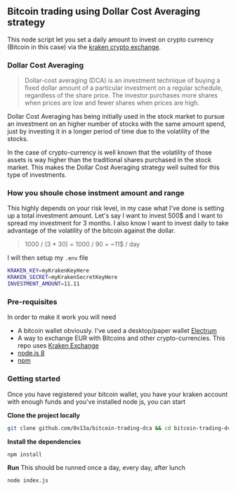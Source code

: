 ## Bitcoin trading using Dollar Cost Averaging strategy

This node script let you set a daily amount to invest on crypto currency (Bitcoin in this case) via the [kraken crypto exchange](https://kraken.com).

### Dollar Cost Averaging

> Dollar-cost averaging (DCA) is an investment technique of buying a fixed dollar amount of a particular investment on a regular schedule, regardless of the share price. The investor purchases more shares when prices are low and fewer shares when prices are high.

Dollar Cost Averaging has being initially used in the stock market to pursue an investment on an higher number of stocks with the same amount spend, just by investing it in a longer period of time due to the volatility of the stocks.

In the case of crypto-currency is well known that the volatility of those assets is way higher than the traditional shares purchased in the stock market. This makes the Dollar Cost Averaging strategy well suited for this type of investments.

### How you shoule chose instment amount and range
This highly depends on your risk level, in my case what I've done is setting up a total investment amount.
Let's say I want to invest 500$ and I want to spread my investment for 3 months. I also know I want to invest daily to take advantage of the volatility of the bitcoin against the dollar.

> 1000 / (3 * 30) = 1000 / 90 = ~11$ / day

I will then setup my `.env` file

```sh
KRAKEN_KEY=myKrakenKeyHere
KRAKEN_SECRET=myKrakenSecretKeyHere
INVESTMENT_AMOUNT=11.11
```

### Pre-requisites

In order to make it work you will need

- A bitcoin wallet obviously. I've used a desktop/paper wallet [Electrum](electrum.org)
- A way to exchange EUR with Bitcoins and other crypto-currencies. This repo uses [Kraken Exchange](https://kraken.com)
- [node.js 8](nodejs.org)
- [npm](https://www.npmjs.com/)

### Getting started
Once you have registered your bitcoin wallet, you have your kraken account with enough funds and you've installed node js, you can start

**Clone the project locally**
```sh
git clone github.com/0x13a/bitcoin-trading-dca && cd bitcoin-trading-dca
```

**Install the dependencies**
```sh
npm install
```

**Run**
This should be runned once a day, every day, after lunch
```sh
node index.js
```
